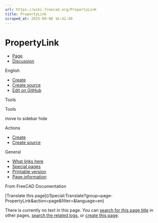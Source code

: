 ```yaml
---
url: https://wiki.freecad.org/PropertyLink
title: PropertyLink
scraped_at: 2025-09-08 16:42:49
---
```


# PropertyLink

  * [Page](/index.php?title=PropertyLink&action=edit&redlink=1 "View the content page \(page does not exist\) \[ctrl-option-c\]")
  * [Discussion](/index.php?title=Talk:PropertyLink&action=edit&redlink=1 "Discussion about the content page \(page does not exist\) \[ctrl-option-t\]")

English

  * [Create](/index.php?title=PropertyLink&veaction=edit "Create this page \[ctrl-option-v\]")
  * [Create source](/index.php?title=PropertyLink&action=edit "Create the source code of this page \[ctrl-option-e\]")
  * [Edit on GitHub](https://github.com/Reqrefusion/FreeCAD-Documentation-Project/blob/main/wiki/PropertyLink.wikitext "Edit this page on GitHub")

Tools

Tools

move to sidebar hide

Actions

  * [Create](/index.php?title=PropertyLink&veaction=edit "Create this page \[ctrl-option-v\]")
  * [Create source](/index.php?title=PropertyLink&action=edit "Create the source code of this page \[ctrl-option-e\]")

General

  * [What links here](/Special:WhatLinksHere/PropertyLink "A list of all wiki pages that link here \[ctrl-option-j\]")
  * [Special pages](/Special:SpecialPages "A list of all special pages \[ctrl-option-q\]")
  * [Printable version](javascript:print\(\); "Printable version of this page \[ctrl-option-p\]")
  * [Page information](/index.php?title=PropertyLink&action=info "More information about this page")

From FreeCAD Documentation

[Translate this page](/Special:Translate?group=page-
PropertyLink&action=page&filter=&language=en)

There is currently no text in this page. You can [search for this page
title](/Special:Search/PropertyLink "Special:Search/PropertyLink") in other
pages, [search the related
logs](//wiki.freecad.org/index.php?title=Special:Log&page=PropertyLink), or
[create this
page](//wiki.freecad.org/index.php?title=PropertyLink&action=edit).

